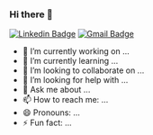 ### Hi there 👋

[![Linkedin Badge](https://img.shields.io/badge/-kitsera-blue?style=flat-square&logo=Linkedin&logoColor=white&link=https://www.linkedin.com/in/kitsera/)](https://www.linkedin.com/in/kitsera/)
[![Gmail Badge](https://img.shields.io/badge/-antonkitsera@gmail.com-c14438?style=flat-square&logo=Gmail&logoColor=white&link=mailto:antonkitsera@gmail.com)](mailto:antonkitsera@gmail.com)

- 🔭 I’m currently working on ...
- 🌱 I’m currently learning ...
- 👯 I’m looking to collaborate on ...
- 🤔 I’m looking for help with ...
- 💬 Ask me about ...
- 📫 How to reach me: ...
- 😄 Pronouns: ...
- ⚡ Fun fact: ...